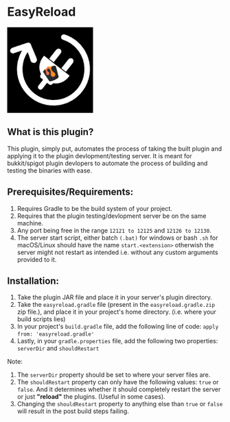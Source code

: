 # EasyReload

<img src="EasyReloadIcon.png" alt="drawing" style="width:200px;"/> 

## What is this plugin?
This plugin, simply put, automates the process of taking the built plugin and applying it to the plugin devlopment/testing server. 
It is meant for bukkit/spigot plugin devlopers to automate the process of building and testing the binaries with ease.

## Prerequisites/Requirements:
1. Requires Gradle to be the build system of your project.
2. Requires that the plugin testing/devlopment server be on the same machine.
3. Any port being free in the range `12121 to 12125` and `12126 to 12130`.
4. The server start script, either batch `(.bat)` for windows or bash `.sh` for macOS/Linux should have the name `start.<extension>` otherwish the server might not restart as intended i.e. without any custom arguments provided to it.

## Installation:

1. Take the plugin JAR file and place it in your server's plugin directory.
2. Take the `easyreload.gradle` file (present in the `easyreload.gradle.zip` zip file.), and place it in your project's home directory. (i.e. where your build scripts lies)
3. In your project's `build.gradle` file, add the following line of code: `apply from: 'easyreload.gradle'`
4. Lastly, in your `gradle.properties` file, add the following two properties: `serverDir` and `shouldRestart`

Note:
1. The `serverDir` property should be set to where your server files are.
2. The `shouldRestart` property can only have the following values: `true` or `false`. And it determines whether it should completely restart the server or just **"reload"** the plugins. (Useful in some cases).
3. Changing the `shouldRestart` property to anything else than `true` or `false` will result in the post build steps failing.
